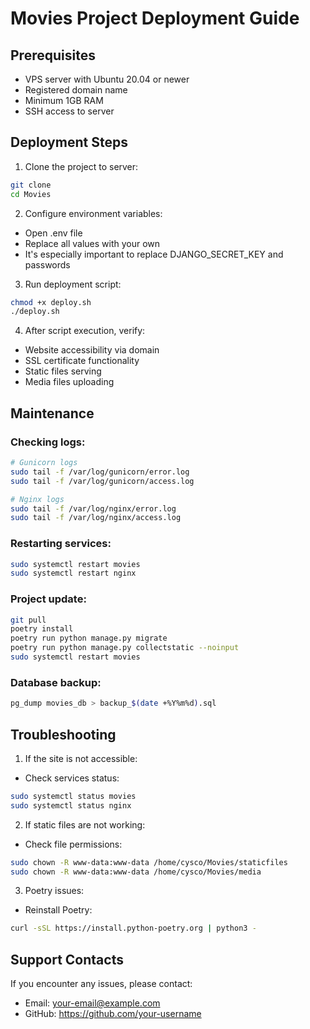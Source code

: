 # Movies Project Deployment Guide

## Prerequisites
- VPS server with Ubuntu 20.04 or newer
- Registered domain name
- Minimum 1GB RAM
- SSH access to server

## Deployment Steps

1. Clone the project to server:
```bash
git clone 
cd Movies
```

2. Configure environment variables:
- Open .env file
- Replace all values with your own
- It's especially important to replace DJANGO_SECRET_KEY and passwords

3. Run deployment script:
```bash
chmod +x deploy.sh
./deploy.sh
```

4. After script execution, verify:
- Website accessibility via domain
- SSL certificate functionality
- Static files serving
- Media files uploading

## Maintenance

### Checking logs:
```bash
# Gunicorn logs
sudo tail -f /var/log/gunicorn/error.log
sudo tail -f /var/log/gunicorn/access.log

# Nginx logs
sudo tail -f /var/log/nginx/error.log
sudo tail -f /var/log/nginx/access.log
```

### Restarting services:
```bash
sudo systemctl restart movies
sudo systemctl restart nginx
```

### Project update:
```bash
git pull
poetry install
poetry run python manage.py migrate
poetry run python manage.py collectstatic --noinput
sudo systemctl restart movies
```

### Database backup:
```bash
pg_dump movies_db > backup_$(date +%Y%m%d).sql
```

## Troubleshooting

1. If the site is not accessible:
- Check services status:
```bash
sudo systemctl status movies
sudo systemctl status nginx
```

2. If static files are not working:
- Check file permissions:
```bash
sudo chown -R www-data:www-data /home/cysco/Movies/staticfiles
sudo chown -R www-data:www-data /home/cysco/Movies/media
```

3. Poetry issues:
- Reinstall Poetry:
```bash
curl -sSL https://install.python-poetry.org | python3 -
```

## Support Contacts
If you encounter any issues, please contact:
- Email: your-email@example.com
- GitHub: https://github.com/your-username

